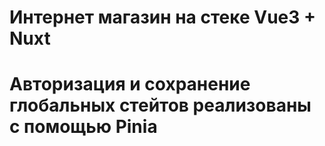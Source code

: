 # Интернет магазин на стеке Vue3 + Nuxt

# Авторизация и сохранение глобальных стейтов реализованы с помощью Pinia

